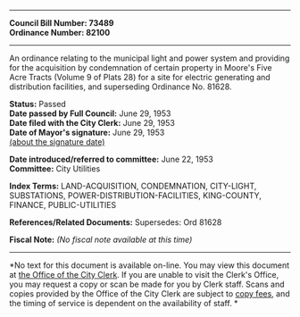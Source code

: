 * * * * *  
  
**Council Bill Number: [](#h0)[](#h2)73489**   
**Ordinance Number: 82100**  
  
* * * * *  
  
An ordinance relating to the municipal light and power system and providing for the acquisition by condemnation of certain property in Moore's Five Acre Tracts (Volume 9 of Plats 28) for a site for electric generating and distribution facilities, and superseding Ordinance No. 81628.  
  
**Status:** Passed   
**Date passed by Full Council:** June 29, 1953   
**Date filed with the City Clerk:** June 29, 1953   
**Date of Mayor's signature:** June 29, 1953   
[(about the signature date)](/~public/approvaldate.htm)   
  
  
**Date introduced/referred to committee:** June 22, 1953   
**Committee:** City Utilities   
  
**Index Terms:** LAND-ACQUISITION, CONDEMNATION, CITY-LIGHT, SUBSTATIONS, POWER-DISTRIBUTION-FACILITIES, KING-COUNTY, FINANCE, PUBLIC-UTILITIES  
  
**References/Related Documents:** Supersedes: Ord 81628  
  
**Fiscal Note:** *(No fiscal note available at this time)*  
  
* * * * *  
  
*No text for this document is available on-line. You may view this document at [the Office of the City Clerk](http://www.seattle.gov/leg/clerk/contactUs.htm). If you are unable to visit the Clerk's Office, you may request a copy or scan be made for you by Clerk staff. Scans and copies provided by the Office of the City Clerk are subject to [copy fees](http://clerk.seattle.gov/~public/clerkfees.htm), and the timing of service is dependent on the availability of staff. *  
  
  
